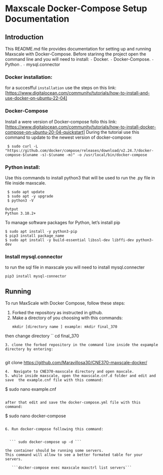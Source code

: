 # Maxscale Docker-Compose Setup Documentation

## Introduction

This README.md file provides documentation for setting up and running Maxscale with Docker-Compose. 
Before starinng the project open the command line and you will need to install:
`-`  Docker. 
`-` Docker-Compose.
`-` Python . 
`-` mysql.connector

### Docker installation:
for a succesfful `installation` use the steps on this link: 
[https://www.digitalocean.com/community/tutorials/how-to-install-and-use-docker-on-ubuntu-22-04]

### Docker-Compose
Install a were version of Docker-compose follo this link:
[https://www.digitalocean.com/community/tutorials/how-to-install-docker-compose-on-ubuntu-20-04-quickstart]
During the tutorial use this command  to update to the newest version of docker-compose:

```
 $ sudo curl -L "https://github.com/docker/compose/releases/download/v2.24.7/docker-compose-$(uname -s)-$(uname -m)" -o /usr/local/bin/docker-compose
```
### Python install:
Use this commands to install python3 that will be used to run the .py file in file inside maxscale.
```
 $ sudo apt update
 $ sudo apt -y upgrade
 $ python3 -V
```

```
Output
Python 3.10.2+
```
To manage software packages for Python, let’s install pip
```
$ sudo apt install -y python3-pip
$ pip3 install package_name
$ sudo apt install -y build-essential libssl-dev libffi-dev python3-dev
```

### Install mysql.connector
to run the sql file in maxscale you will need to install mysql.connecter
```
pip3 install mysql-connector
```

## Running 
To run MaxScale with Docker Compose, follow these steps:

1. Forked the repository as instructed in github.
2. Make a directory  of you choosing with this commands: 
   ```
   mkdir [directory name ] example: mkdir final_370
   ```
then change directory 
``
cd final_370 
```
3. clone the forked repository in the command line inside the expample directory by entering:
 
```
git clone https://github.com/Maravillosa30/CNE370-maxscale-docker/
```
4.  Navigate to CNE370-maxscale directory and open maxcale.
5. while inside maxscale, open the maxscale.cnf.d folder and edit and save  the example.cnf file with this command:
```
$ sudo nano example.cnf
```

after that edit and save the docker-compose.yml file with this command:
```
$ sudo nano docker-compose
```

6. Run docker-compose following this command:


  ``` sudo docker-compose up -d ```

the container should be running some servers.
This command will allow to see a better formated table for your servers.

   ```docker-compose exec maxscale maxctrl list servers```

 

